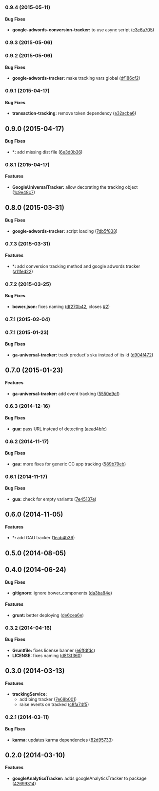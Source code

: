 ### 0.9.4 (2015-05-11)


#### Bug Fixes

* **google-adwords-conversion-tracker:** to use async script ([c3c6a705](https://github.com/sofa/sofa-tracking/commit/c3c6a7056c2a8e93e44bc0f30b82eefdf96b188f))


### 0.9.3 (2015-05-06)


### 0.9.2 (2015-05-06)


#### Bug Fixes

* **google-adwords-tracker:** make tracking vars global ([df186cf2](https://github.com/sofa/sofa-tracking/commit/df186cf29ea4afbae52d42ef5121c0b33ed1bbb1))


### 0.9.1 (2015-04-17)


#### Bug Fixes

* **transaction-tracking:** remove token dependency ([a32acba6](https://github.com/sofa/sofa-tracking/commit/a32acba6557291bee369225a1921d3af3de543a7))


## 0.9.0 (2015-04-17)


#### Bug Fixes

* ***:** add missing dist file ([6e3d0b36](https://github.com/sofa/sofa-tracking/commit/6e3d0b366d6d4eeab19be4f96d21fdcda3076b46))


### 0.8.1 (2015-04-17)


#### Features

* **GoogleUniversalTracker:** allow decorating the tracking object ([1c9e48c7](https://github.com/sofa/sofa-tracking/commit/1c9e48c7df0d56ad95cfa04373418fd753186622))


## 0.8.0 (2015-03-31)


#### Bug Fixes

* **google-adwords-tracker:** script loading ([7db5f838](https://github.com/sofa/sofa-tracking/commit/7db5f838293fa0e32334f2072dbea38a486abb1d))


### 0.7.3 (2015-03-31)


#### Features

* ***:** add conversion tracking method and google adwords tracker ([a11fed22](https://github.com/sofa/sofa-tracking/commit/a11fed22d1c69b10d7da3ab272514b405e2dead0))


### 0.7.2 (2015-03-25)


#### Bug Fixes

* **bower.json:** fixes naming ([df270b42](https://github.com/sofa/sofa-tracking/commit/df270b4287ded268b8ae6240c45e084027f466f2), closes [#2](https://github.com/sofa/sofa-tracking/issues/2))


### 0.7.1 (2015-02-04)


<a name="0.7.1"></a>
### 0.7.1 (2015-01-23)


#### Bug Fixes

* **ga-universal-tracker:** track product's sku instead of its id ([d904f472](https://github.com/sofa/sofa-tracking/commit/d904f472780e6e879ca7c5840511458183a7db05))


<a name="0.7.0"></a>
## 0.7.0 (2015-01-23)


#### Features

* **ga-universal-tracker:** add event tracking ([5550e9cf](https://github.com/sofa/sofa-tracking/commit/5550e9cfe9d83783d1541119deb7f794db21dd26))


<a name="0.6.3"></a>
### 0.6.3 (2014-12-16)


#### Bug Fixes

* **gua:** pass URL instead of detecting ([aead4bfc](https://github.com/sofa/sofa-tracking/commit/aead4bfc9a224385d2121e10e7168edb9641ccd9))


<a name="0.6.2"></a>
### 0.6.2 (2014-11-17)


#### Bug Fixes

* **gau:** more fixes for generic CC app tracking ([589b79eb](https://github.com/sofa/sofa-tracking/commit/589b79eb04d3d30f5508c17dee77ea84646bdbb4))


<a name="0.6.1"></a>
### 0.6.1 (2014-11-17)


#### Bug Fixes

* **gua:** check for empty variants ([7e45137e](https://github.com/sofa/sofa-tracking/commit/7e45137ef3bc1f6c8b8c4c4107266e407f4ff89a))


<a name="0.6.0"></a>
## 0.6.0 (2014-11-05)


#### Features

* ***:** add GAU tracker ([1eab4b36](https://github.com/sofa/sofa-tracking/commit/1eab4b362e910e2f9a8ad49d6c271af7a6739b9d))


<a name="0.5.0"></a>
## 0.5.0 (2014-08-05)


<a name="0.4.0"></a>
## 0.4.0 (2014-06-24)


#### Bug Fixes

* **gitignore:** ignore bower_components ([da3ba84e](https://github.com/sofa/sofa-tracking/commit/da3ba84e091c020d3dfdecf241b4af32c127ac88))


#### Features

* **grunt:** better deploying ([de6cea6e](https://github.com/sofa/sofa-tracking/commit/de6cea6e650e25ecd88ee9b6f56b02e2ea727fd1))


<a name="0.3.2"></a>
### 0.3.2 (2014-04-16)


#### Bug Fixes

* **Gruntfile:** fixes license banner ([e6ffdfdc](https://github.com/sofa/sofa-tracking/commit/e6ffdfdc2ae6820319f7e6f37ecd8d28e1589940))
* **LICENSE:** fixes naming ([d8f3f360](https://github.com/sofa/sofa-tracking/commit/d8f3f360d5d76913b509553900a1fa4b0aa21cef))


<a name="0.3.0"></a>
## 0.3.0 (2014-03-13)


#### Features

* **trackingService:**
  * add bing tracker ([7e68b001](https://github.com/sofa/sofa-tracking/commit/7e68b00128c1bb22828d6aca114445cae1f96bc4))
  * raise events on tracked ([c8fa74f5](https://github.com/sofa/sofa-tracking/commit/c8fa74f53eb6e2d967211c30b86ef82db206ba5f))


<a name="0.2.1"></a>
### 0.2.1 (2014-03-11)


#### Bug Fixes

* **karma:** updates karma dependencies ([82d95733](https://github.com/sofa/sofa-tracking/commit/82d95733428749a4cdf862159195bbdf8ebaaaa6))


<a name="0.2.0"></a>
## 0.2.0 (2014-03-10)


#### Features

* **googleAnalyticsTracker:** adds googleAnalyticsTracker to package ([42699314](https://github.com/sofa/sofa-tracking/commit/4269931439d1f44786d130211de551b3ce5cdf84))

